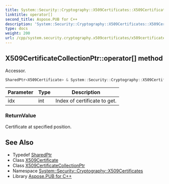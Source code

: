 ```yaml
---
title: System::Security::Cryptography::X509Certificates::X509CertificateCollectionPtr::operator[] method
linktitle: operator[]
second_title: Aspose.PUB for C++
description: 'System::Security::Cryptography::X509Certificates::X509CertificateCollectionPtr::operator[] method. Accessor in C++.'
type: docs
weight: 200
url: /cpp/system.security.cryptography.x509certificates/x509certificatecollectionptr/operator[]/
---
```

## X509CertificateCollectionPtr::operator[] method


Accessor.

```cpp
SharedPtr<X509Certificate> & System::Security::Cryptography::X509Certificates::X509CertificateCollectionPtr::operator[](int idx) const
```


| Parameter | Type | Description |
| --- | --- | --- |
| idx | int | Index of certificate to get. |

### ReturnValue

Certificate at specified position.

## See Also

* Typedef [SharedPtr](../../../system/sharedptr/)
* Class [X509Certificate](../../x509certificate/)
* Class [X509CertificateCollectionPtr](../)
* Namespace [System::Security::Cryptography::X509Certificates](../../)
* Library [Aspose.PUB for C++](../../../)
